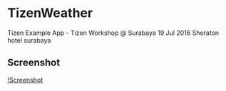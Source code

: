 # TizenWeather
Tizen Example App - Tizen Workshop @ Surabaya
19 Jul 2016 Sheraton hotel surabaya

## Screenshot
[!Screenshot](/screenshot.png)
